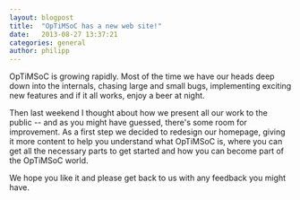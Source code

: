 ```yaml
---
layout: blogpost
title:  "OpTiMSoC has a new web site!"
date:   2013-08-27 13:37:21
categories: general
author: philipp
---
```


OpTiMSoC is growing rapidly. Most of the time we have our heads deep down into
the internals, chasing large and small bugs, implementing exciting new features
and if it all works, enjoy a beer at night.

Then last weekend I thought about how we present all our work to the
public -- and as you might have guessed, there's some room for improvement.
As a first step we decided to redesign our homepage, giving it more content
to help you understand what OpTiMSoC is, where you can get all the necessary
parts to get started and how you can become part of the OpTiMSoC world.

We hope you like it and please get back to us with any feedback you might have.

